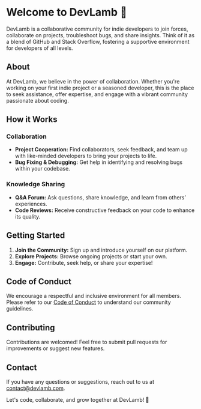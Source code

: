 # Welcome to DevLamb 🐑

DevLamb is a collaborative community for indie developers to join forces, collaborate on projects, troubleshoot bugs, and share insights. Think of it as a blend of GitHub and Stack Overflow, fostering a supportive environment for developers of all levels.

## About

At DevLamb, we believe in the power of collaboration. Whether you're working on your first indie project or a seasoned developer, this is the place to seek assistance, offer expertise, and engage with a vibrant community passionate about coding.

## How it Works

### Collaboration
- **Project Cooperation:** Find collaborators, seek feedback, and team up with like-minded developers to bring your projects to life.
- **Bug Fixing & Debugging:** Get help in identifying and resolving bugs within your codebase.

### Knowledge Sharing
- **Q&A Forum:** Ask questions, share knowledge, and learn from others’ experiences.
- **Code Reviews:** Receive constructive feedback on your code to enhance its quality.

## Getting Started

1. **Join the Community:** Sign up and introduce yourself on our platform.
2. **Explore Projects:** Browse ongoing projects or start your own.
3. **Engage:** Contribute, seek help, or share your expertise!

## Code of Conduct

We encourage a respectful and inclusive environment for all members. Please refer to our [Code of Conduct](devlamb.org/codeofconduct) to understand our community guidelines.

## Contributing

Contributions are welcomed! Feel free to submit pull requests for improvements or suggest new features.

## Contact

If you have any questions or suggestions, reach out to us at [contact@devlamb.com](mailto:contact@devlamb.com).

Let's code, collaborate, and grow together at DevLamb! 🚀
